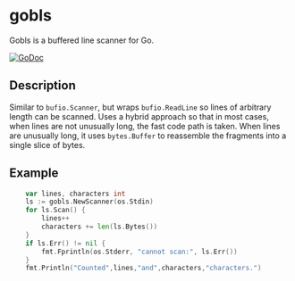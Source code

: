 # gobls

Gobls is a buffered line scanner for Go.

[![GoDoc](https://godoc.org/github.com/karrick/gobls?status.svg)](https://godoc.org/github.com/karrick/gobls)

## Description

Similar to `bufio.Scanner`, but wraps `bufio.ReadLine` so lines of
arbitrary length can be scanned. Uses a hybrid approach so that in
most cases, when lines are not unusually long, the fast code path is
taken. When lines are unusually long, it uses `bytes.Buffer` to
reassemble the fragments into a single slice of bytes.

## Example

```Go
    var lines, characters int
    ls := gobls.NewScanner(os.Stdin)
    for ls.Scan() {
        lines++
        characters += len(ls.Bytes())
    }
    if ls.Err() != nil {
        fmt.Fprintln(os.Stderr, "cannot scan:", ls.Err())
    }
    fmt.Println("Counted",lines,"and",characters,"characters.")
```
